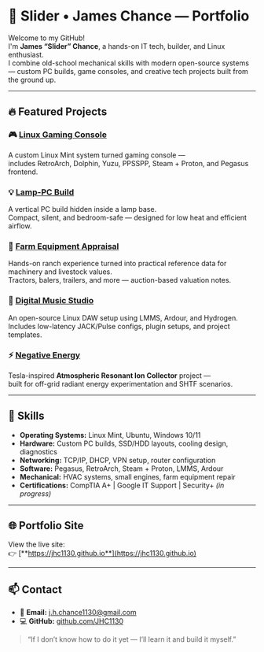 # 🧰 Slider • James Chance — Portfolio

Welcome to my GitHub!  
I'm **James “Slider” Chance**, a hands-on IT tech, builder, and Linux enthusiast.  
I combine old-school mechanical skills with modern open-source systems — custom PC builds, game consoles, and creative tech projects built from the ground up.

---

## 🔥 Featured Projects

### 🎮 [Linux Gaming Console](https://github.com/JHC1130/linux-gaming-console)
A custom Linux Mint system turned gaming console —  
includes RetroArch, Dolphin, Yuzu, PPSSPP, Steam + Proton, and Pegasus frontend.

### 💡 [Lamp-PC Build](https://github.com/JHC1130/lamp-pc-build)
A vertical PC build hidden inside a lamp base.  
Compact, silent, and bedroom-safe — designed for low heat and efficient airflow.

### 🐄 [Farm Equipment Appraisal](https://github.com/JHC1130/farm-equipment-values)
Hands-on ranch experience turned into practical reference data for machinery and livestock values.  
Tractors, balers, trailers, and more — auction-based valuation notes.

### 🎵 [Digital Music Studio](https://github.com/JHC1130/digital-music-studio)
An open-source Linux DAW setup using LMMS, Ardour, and Hydrogen.  
Includes low-latency JACK/Pulse configs, plugin setups, and project templates.

### ⚡ [Negative Energy](https://github.com/JHC1130/Negative-Energy)
Tesla-inspired **Atmospheric Resonant Ion Collector** project —  
built for off-grid radiant energy experimentation and SHTF scenarios.

---

## 🧰 Skills

- **Operating Systems:** Linux Mint, Ubuntu, Windows 10/11  
- **Hardware:** Custom PC builds, SSD/HDD layouts, cooling design, diagnostics  
- **Networking:** TCP/IP, DHCP, VPN setup, router configuration  
- **Software:** Pegasus, RetroArch, Steam + Proton, LMMS, Ardour  
- **Mechanical:** HVAC systems, small engines, farm equipment repair  
- **Certifications:** CompTIA A+ | Google IT Support | Security+ *(in progress)*

---

## 🌐 Portfolio Site

View the live site:  
👉 [**https://jhc1130.github.io**](https://jhc1130.github.io)

---

## 📫 Contact

- 📧 **Email:** [j.h.chance1130@gmail.com](mailto:j.h.chance1130@gmail.com)  
- 💻 **GitHub:** [github.com/JHC1130](https://github.com/JHC1130)

> “If I don’t know how to do it yet — I’ll learn it and build it myself.”

